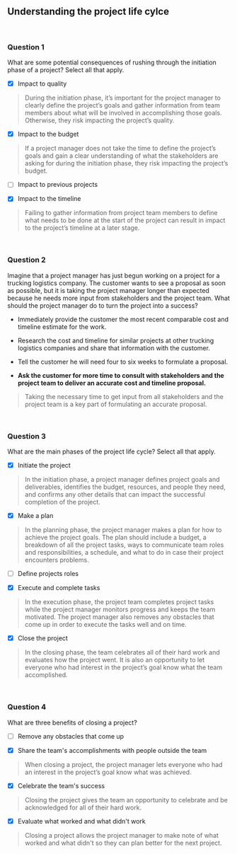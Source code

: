 ## Understanding the project life cylce

<br>

### Question 1 

What are some potential consequences of rushing through the initiation phase of a project? Select all that apply.

+ [x] Impact to quality
> During the initiation phase, it’s important for the project manager to clearly define the project’s goals and gather information from team members about what will be involved in accomplishing those goals. Otherwise, they risk impacting the project’s quality.

+ [x] Impact to the budget
> If a project manager does not take the time to define the project’s goals and gain a clear understanding of what the stakeholders are asking for during the initiation phase, they risk impacting the project’s budget. 

+ [ ] Impact to previous projects

+ [x] Impact to the timeline
> Failing to gather information from project team members to define what needs to be done at the start of the project can result in impact to the project’s timeline at a later stage.

<br>

### Question 2

Imagine that a project manager has just begun working on a project for a trucking logistics company. The customer wants to see a proposal as soon as possible, but it is taking the project manager longer than expected because he needs more input from stakeholders and the project team. What should the project manager do to turn the project into a success?

- Immediately provide the customer the most recent comparable cost and timeline estimate for the work.


- Research the cost and timeline for similar projects at other trucking logistics companies and share that information with the customer.


- Tell the customer he will need four to six weeks to formulate a proposal.


- **Ask the customer for more time to consult with stakeholders and the project team to deliver an accurate cost and timeline proposal.** 

> Taking the necessary time to get input from all stakeholders and the project team is a key part of formulating an accurate proposal. 
<br>

### Question 3

What are the main phases of the project life cycle? Select all that apply.

+[x] Initiate the project
> In the initiation phase, a project manager defines project goals and deliverables, identifies the budget, resources, and people they need, and confirms any other details that can impact the successful completion of the project. 

+ [x] Make a plan
> In the planning phase, the project manager makes a plan for how to achieve the project goals. The plan should include a budget, a breakdown of all the project tasks, ways to communicate team roles and responsibilities, a schedule, and what to do in case their project encounters problems. 

+ [ ] Define projects roles

+ [x] Execute and complete tasks

>In the execution phase, the project team completes project tasks while the project manager monitors progress and keeps the team motivated. The project manager also removes any obstacles that come up in order to execute the tasks well and on time.

+ [x] Close the project 
> In the closing phase, the team celebrates all of their hard work and evaluates how the project went. It is also an opportunity to let everyone who had interest in the project’s goal know what the team accomplished.

<br>

### Question 4

What are three benefits of closing a project? 

+ [ ] Remove any obstacles that come up

+ [x] Share the team's accomplishments with people outside the team
> When closing a project, the project manager lets everyone who had an interest in the project’s goal know what was achieved. 

+ [x] Celebrate the team's success
> Closing the project gives the team an opportunity to celebrate and be acknowledged for all of their hard work.

+ [x] Evaluate what worked and what didn't work

> Closing a project allows the project manager to make note of what worked and what didn't so they can plan better for the next project. 

